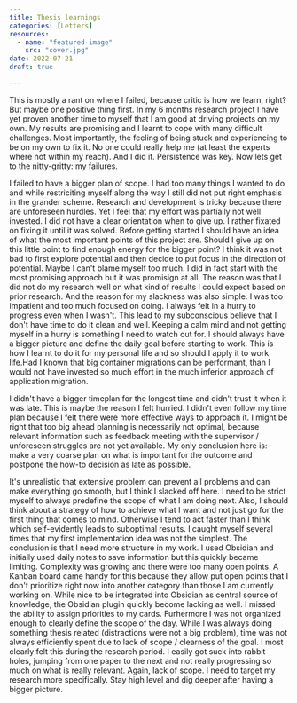 ```yaml
---
title: Thesis learnings
categories: [Letters]
resources:
  - name: "featured-image"
    src: "cover.jpg"
date: 2022-07-21
draft: true

---
```


This is mostly a rant on where I failed, because critic is how we learn, right? But maybe one positive thing first. In my 6 months research project I have yet proven another time to myself that I am good at driving projects on my own. My results are promising and I learnt to cope with many difficult challenges. Most importantly, the feeling of being stuck and experiencing to be on my own to fix it. No one could really help me (at least the experts where not within my reach). And I did it. Persistence was key.
Now lets get to the nitty-gritty: my failures.

I failed to have a bigger plan of scope. I had too many things I wanted to do and while restriciting myself along the way I still did not put right emphasis in the grander scheme. Research and development is tricky because there are unforeseen hurdles. Yet I feel that my effort was partially not well invested. I did not have a clear orientation when to give up. I rather fixated on fixing it until it was solved.  Before getting started I should have an idea of what the most important points of this project are. Should I give up on this little point to find enough energy for the bigger point? I think it was not bad to first explore potential and then decide to put focus in the direction of potential. Maybe I can't blame myself too much. I did in fact start with the most promising approach but it was promisign at all. The reason was that I did not do my research well on what kind of results I could expect based on prior research. And the reason for my slackness was also simple: I was too impatient and too much focused on doing. I always felt in a hurry to progress even when I wasn't. This lead to my subconscious believe that I don't have time to do it clean and well. Keeping a calm mind and not getting myself in a hurry is something I need to watch out for.  I should always have a bigger picture and define the daily goal before starting to work. This is how I learnt to do it for my personal life and so should I apply it to work life.Had I known that big container migrations can be performant, than I would not have invested so much effort in the much inferior approach of application migration.

I didn't have a bigger timeplan for the longest time and didn't trust it when it was late. This is maybe the reason I felt hurried. I didn't even follow my time plan because I felt there were more effective ways to approach it. I might be right that too big ahead planning is necessarily not optimal, because relevant information such as feedback meeting with the supervisor / unforeseen struggles are not yet available. My only conclusion here is: make a very coarse plan on what is important for the outcome and postpone the how-to decision as late as possible.

It's unrealistic that extensive problem can prevent all problems and can make everything go smooth, but I think I slacked off here. I need to be strict myself to always predefine the scope of what I am doing next. Also, I should think about a strategy of how to achieve what I want and not just go for the first thing that comes to mind. Otherwise I tend to act faster than I think which self-evidently leads to suboptimal results.
I caught myself several times that my first implementation idea was not the simplest.
The conclusion is that I need more structure in my work.
I used Obsidian and initially used daily notes to save information but this quickly became limiting. Complexity was growing and there were too many open points.
A Kanban board came handy for this because they allow put open points that I don't prioritize right now into another category than those I am currently working on.
While nice to be integrated into Obsidian as central source of knowledge, the Obsidian plugin quickly become lacking as well.
I missed the ability to assign priorities to my cards.
Furhermore I was not organized enough to clearly define the scope of the day. While I was always doing something thesis related (distractions were not a big problem), time was not always efficiently spent due to lack of scope / clearness of the goal. I most clearly felt this during the research period. I easily got suck into rabbit holes, jumping from one paper to the next and not really progressing so much on what is really relevant.
Again, lack of scope. I need to target my research more specifically. Stay high level and dig deeper after having a bigger picture.
